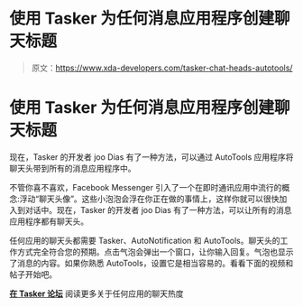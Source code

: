 # 使用 Tasker 为任何消息应用程序创建聊天标题

> 原文：<https://www.xda-developers.com/tasker-chat-heads-autotools/>

# 使用 Tasker 为任何消息应用程序创建聊天标题

现在，Tasker 的开发者 joo Dias 有了一种方法，可以通过 AutoTools 应用程序将聊天头带到所有的消息应用程序中。

不管你喜不喜欢，Facebook Messenger 引入了一个在即时通讯应用中流行的概念:浮动“聊天头像”。这些小泡泡会浮在你正在做的事情上，这样你就可以很快加入到对话中。现在，Tasker 的开发者 joo Dias 有了一种方法，可以让所有的消息应用程序都有聊天头。

任何应用的聊天头都需要 Tasker、AutoNotification 和 AutoTools。聊天头的工作方式完全符合您的预期。点击气泡会弹出一个窗口，让你输入回复。气泡也显示了消息的内容。如果你熟悉 AutoTools，设置它是相当容易的。看看下面的视频和帖子开始吧。

**[在 Tasker 论坛](https://forum.xda-developers.com/u/tasker-tips-tricks/project-chat-heads-app-t3955393)** 阅读更多关于任何应用的聊天热度